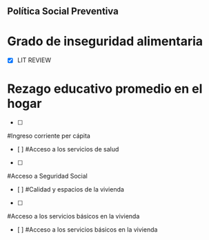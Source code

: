 ## Política Social Preventiva

# Grado de inseguridad alimentaria
- [x]  LIT REVIEW

# Rezago educativo promedio en el hogar
- [ ] 
#Ingreso corriente per cápita
- [ ] 
#Acceso a los servicios de salud
- [ ] 
#Acceso a Seguridad Social
- [ ] 
#Calidad y espacios de la vivienda
- [ ] 
#Acceso a los servicios básicos en la vivienda
- [ ] 
#Acceso a los servicios básicos en la vivienda
